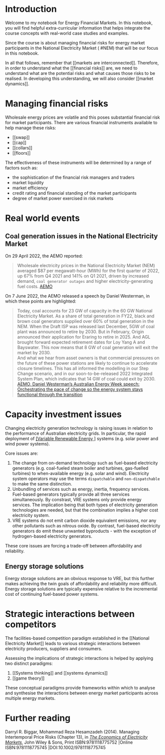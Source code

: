 # Introduction
Welcome to my notebook for Energy Financial Markets. In this notebook, you will find helpful extra-curricular information that helps integrate the course concepts with real-world case studies and examples.

Since the course is about managing financial risks for energy market participants in the National Electricity Market ( #NEM) that will be our focus in this notebook. 

In all that follows, remember that [[markets are interconnected]]. Therefore, in order to understand what the [[financial risks]] are, we need to understand what are the potential risks and what causes those risks to be realised. In developing this understanding, we will also consider [[market dynamics]]. 

# Managing financial risks
Wholesale energy prices are volatile and this poses substantial financial risk for market participants. There are various financial instruments available to help manage these risks:
- [[swap]]
- [[cap]]
- [[collars]]
- [[floors]]

The effectiveness of these instruments will be determined by a range of factors such as:
- the sophistication of the financial risk managers and traders
- market liquidity
- market efficiency
- credit rating and financial standing of the market participants
- degree of market power exercised in risk markets


# Real world events
## Coal generation issues in the National Electricity Market
On 29 April 2022, the AEMO reported:
>Wholesale electricity prices in the National Electricity Market (NEM) averaged $87 per megawatt-hour (MWh) for the first quarter of 2022, up 67% from Q4 2021 and 141% on Q1 2021, driven by increased demand, `coal generator outages` and higher electricity-generating fuel costs.
>[AEMO](https://www.aemo.com.au/newsroom/media-release/electricity-prices-driven-by-outages-and-higher-generation-costs-in-volatile-march-quarter)

On 7 June 2022, the AEMO released a speech by Daniel Westerman, in which these points are highlighted:
>Today, coal accounts for 23 GW of capacity in the 60 GW National Electricity Market.  As a share of total generation in FY22, black and brown coal generators supplied over 60% of total generation in the NEM.  When the Draft ISP was released last December, 5GW of coal plant was announced to retire by 2030.  But in February, Origin announced their application for Eraring to retire in 2025. And AGL brought forward expected retirement dates for Loy Yang A and Bayswater. This now means that  8 GW of coal generation will exit the market by 2030.  
  And what we hear from asset owners is that commercial pressures on the future of these power stations are likely to continue to accelerate closure timelines.  This has all informed the modelling in our Step Change scenario, and in our soon-to-be-released 2022 Integrated System Plan, which indicates that 14 GW of coal could exit by 2030.
  >[AEMO, Daniel Westerman’s Australian Energy Week speech: Orchestrating the pace of change so the energy system stays functional through the transition](https://aemo.com.au/newsroom/news-updates/orchestrating-the-pace-of-change)
  
  
# Capacity investment issues
Changing electricity generation technology is raising issues in relation to the performance of Australian electricity grids. In particular, the rapid deployment of [[Variable Renewable Energy ]](VRE) systems (e.g. solar power and wind power systems). 

Core issues are:
1. The change from on-demand technology such as fuel-based electricity generators (e.g. coal-fueled steam boiler and turbines, gas-fuelled turbines) to when-available energy (e.g. solar and wind). Electricity system operators may use the terms `dispatchable` and `non-dispatchable` to make the same distinction.
2. Unbundling of services such as energy, inertia, frequency services. Fuel-based generators typically provide all three services simultaneously. By constrast, VRE systems only provide energy services. The implication being that both types of electricity generation technologies are needed, but that the combination implies a higher cost electricity system.
3. VRE systems do not emit carbon dioxide equivalent emissions, nor any other pollutants such as nitrous oxide. By contrast, fuel-based electricity generators do emit these unwanted byproducts - with the exception of hydrogen-based electricity generators.

These core issues are forcing a trade-off between  affordability and reliability. 

## Energy storage solutions
Energy storage solutions are an obvious response to VRE, but this further makes achieving the twin goals of affordability and reliability more difficult. Energy storage solutions are typically expensive relative to the incremental cost of continuing fuel-based power systems.

# Strategic interactions between competitors
The facilities-based competition paradigm established in the [[National Electricity Market]] leads to various strategic interactions between electricity producers, suppliers and consumers. 

Assessing the implications of strategic interactions is helped by applying two distinct paradigms:
1. [[Systems thinking]] and [[systems dynamics]]
2. [[game theory]]

These conceptual paradigms provide frameworks within which to analyse and synthesise the interactions between energy market participants across multiple energy markets.

# Further reading

Darryl R. Biggar, Mohammad Reza Hesamzadeh (2014). Managing Intertemporal Price Risks (Chapter 13), in [*The Economics of Electricity Markets*](https://onlinelibrary.wiley.com/doi/book/10.1002/9781118775745), John Wiley & Sons, Print ISBN:9781118775752 |Online ISBN:9781118775745 |DOI:10.1002/9781118775745
  
  